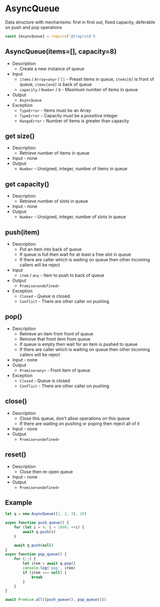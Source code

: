 # AsyncQueue

Data structure with mechanisms: first in first out, fixed capacity,
deferable on push and pop operations

```js
const {AsyncQueue} = require('@trop/std')
```

## AsyncQueue(items=[], capacity=8)

* Description
    * Create a new instance of queue
* Input
    * `items` / `Array<any>` / `[]` - Preset items in queue, `items[0]` is
      front of queue, `items[end]` is back of queue
    * `capacity` / `Number` / `8` - Maximum number of items in queue
* Output
    * `AsyncQueue`
* Exception
    * `TypeError` - Items must be an Array<any>
    * `TypeError` - Capacity must be a possitive integer
    * `RangeError` - Number of items is greater than capacity

## get size()

* Description
    * Retrieve number of items in queue
* Input - none    
* Output
    * `Number` - Unsigned, integer, number of items in queue

## get capacity()

* Description
    * Retrieve number of slots in queue
* Input - none
* Output
    * `Number` - Unsigned, integer, number of slots in queue

## push(item)

* Description
    * Put an item into back of queue
    * If queue is full then wait for at least a free slot in queue
    * If there are caller which is waiting on queue then other incoming
      callers will be reject
* Input
    * `item` / `any` - Item to push to back of queue
* Output
    * `Promise<undefined>`
* Exception
    * `Closed` - Queue is closed
    * `Conflict` - There are other caller on pushing

## pop()

* Description
    * Retrieve an item from front of queue
    * Remove that front item from queue
    * If queue is empty then wait for an item is pushed to queue
    * If there are caller which is waiting on queue then other incoming
      callers will be reject
* Input - none
* Output
    * `Promise<any>` - Front item of queue
* Exception
    * `Closed` - Queue is closed
    * `Conflict` - There are other caller on pushing

## close()

* Description
    * Close this queue, don't allow operations on this queue
    * If there are waiting on pushing or poping then reject all of it
* Input - none
* Output
    * `Promise<undefined>`

## reset()

* Description
    * Close then re-open queue
* Input - none
* Output
    * `Promise<undefined>`

## Example

```js
let q = new AsyncQueue([1, 2, 3], 10)

async function push_queue() {
    for (let i = 4; i < 1000; ++i) {
        await q.push(i)
    }

    await q.push(null)
}
async function pop_queue() {
    for (;;) {
        let item = await q.pop()
        console.log('pop', item)
        if (item === null) {
            break
        }
    }
}

await Promise.all([push_queue(), pop_queue()])
```
